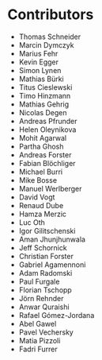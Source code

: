 # Contributors
 * Thomas Schneider
 * Marcin Dymczyk
 * Marius Fehr
 * Kevin Egger
 * Simon Lynen
 * Mathias Bürki
 * Titus Cieslewski
 * Timo Hinzmann
 * Mathias Gehrig
 * Nicolas Degen
 * Andreas Pfrunder
 * Helen Oleynikova
 * Mohit Agarwal
 * Partha Ghosh
 * Andreas Forster
 * Fabian Blöchliger
 * Michael Burri
 * Mike Bosse
 * Manuel Werlberger
 * David Vogt
 * Renaud Dube
 * Hamza Merzic
 * Luc Oth
 * Igor Gilitschenski
 * Aman Jhunjhunwala
 * Jeff Schornick
 * Christian Forster
 * Gabriel Agamennoni
 * Adam Radomski
 * Paul Furgale
 * Florian Tschopp
 * Jörn Rehnder
 * Anwar Quraishi
 * Rafael Gómez-Jordana
 * Abel Gawel
 * Pavel Vechersky
 * Matia Pizzoli
 * Fadri Furrer
